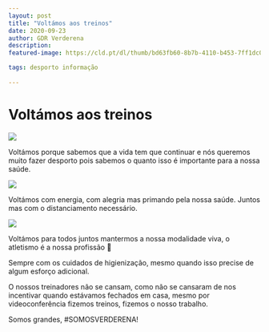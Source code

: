 ```yaml
---
layout: post
title: "Voltámos aos treinos"
date: 2020-09-23
author: GDR Verderena
description: 
featured-image: https://cld.pt/dl/thumb/bd63fb60-8b7b-4110-b453-7ff1dc00958f/voltamos/IMG_8612.jpg?format=jpeg&size=xl&crop=false

tags: desporto informação
 
---
```


# Voltámos aos treinos

 ![](https://cld.pt/dl/thumb/bd63fb60-8b7b-4110-b453-7ff1dc00958f/voltamos/IMG_8612.jpg?format=jpeg&size=xl&crop=false)

Voltámos porque sabemos que a vida tem que continuar e nós queremos muito fazer desporto pois sabemos o quanto isso é importante para a nossa saúde.



![](https://cld.pt/dl/thumb/bd63fb60-8b7b-4110-b453-7ff1dc00958f/voltamos/IMG_8610.jpg?format=jpeg&size=xl&crop=false)
   

Voltámos com energia, com alegria mas primando pela nossa saúde. Juntos mas com o distanciamento necessário.



![](https://cld.pt/dl/thumb/bd63fb60-8b7b-4110-b453-7ff1dc00958f/voltamos/IMG_8727-grupo.jpg?format=jpeg&size=xl&crop=false)

 

Voltámos para todos juntos mantermos a nossa modalidade viva, o atletismo é a nossa profissão 

Sempre com os cuidados de higienização, mesmo quando isso precise de algum esforço adicional.

  

O nossos treinadores não se cansam, como não se cansaram de nos incentivar quando estávamos fechados em casa, mesmo por videoconferência fizemos treinos, fizemos o nosso trabalho.

    

Somos grandes, #SOMOSVERDERENA!
